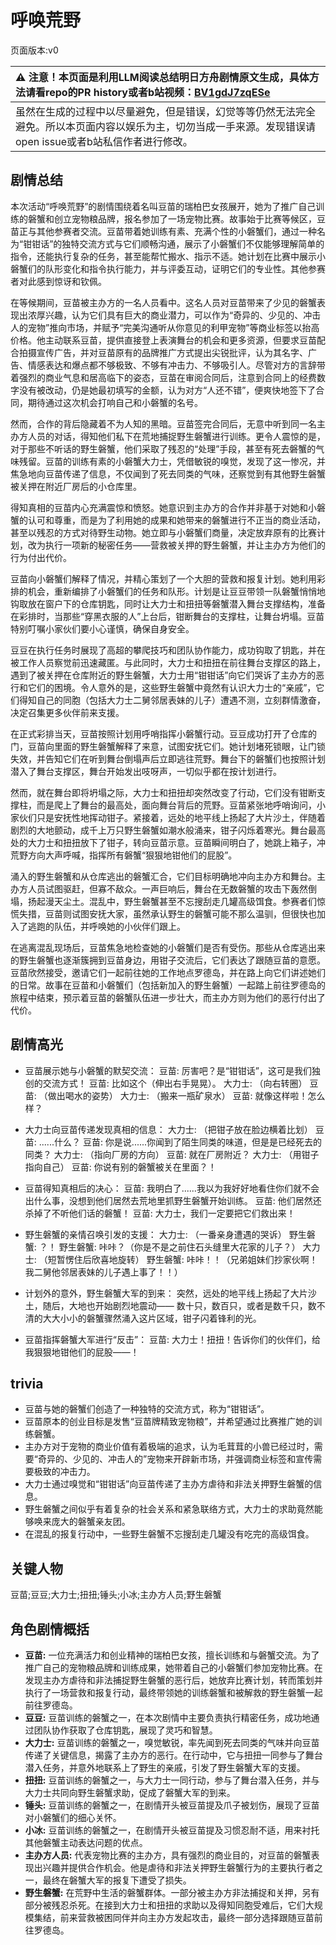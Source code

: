# 呼唤荒野
页面版本:v0
 

| :warning: 注意！本页面是利用LLM阅读总结明日方舟剧情原文生成，具体方法请看repo的PR history或者b站视频：[BV1gdJ7zqESe](https://www.bilibili.com/video/BV1gdJ7zqESe/)         |
|:----------------------------|
| 虽然在生成的过程中以尽量避免，但是错误，幻觉等等仍然无法完全避免。所以本页面内容以娱乐为主，切勿当成一手来源。发现错误请open issue或者b站私信作者进行修改。|



## 剧情总结
本次活动“呼唤荒野”的剧情围绕着名叫豆苗的瑞柏巴女孩展开，她为了推广自己训练的磐蟹和创立宠物粮品牌，报名参加了一场宠物比赛。故事始于比赛等候区，豆苗正与其他参赛者交流。豆苗带着她训练有素、充满个性的小磐蟹们，通过一种名为“钳钳话”的独特交流方式与它们顺畅沟通，展示了小磐蟹们不仅能够理解简单的指令，还能执行复杂的任务，甚至能帮忙搬水、指示不适。她计划在比赛中展示小磐蟹们的队形变化和指令执行能力，并与评委互动，证明它们的专业性。其他参赛者对此感到惊讶和钦佩。

在等候期间，豆苗被主办方的一名人员看中。这名人员对豆苗带来了少见的磐蟹表现出浓厚兴趣，认为它们具有巨大的商业潜力，可以作为“奇异的、少见的、冲击人的宠物”推向市场，并赋予“完美沟通听从你意见的利甲宠物”等商业标签以抬高价格。他主动联系豆苗，提供直接登上表演舞台的机会和更多资源，但要求豆苗配合拍摄宣传广告，并对豆苗原有的品牌推广方式提出尖锐批评，认为其名字、广告、情感表达和爆点都不够极致、不够有冲击力、不够吸引人。尽管对方的言辞带着强烈的商业气息和居高临下的姿态，豆苗在审阅合同后，注意到合同上的经费数字没有被改动，仍是她最初填写的金额，认为对方“人还不错”，便爽快地签下了合同，期待通过这次机会打响自己和小磐蟹的名号。

然而，合作的背后隐藏着不为人知的黑暗。豆苗签完合同后，无意中听到同一名主办方人员的对话，得知他们私下在荒地捕捉野生磐蟹进行训练。更令人震惊的是，对于那些不听话的野生磐蟹，他们采取了残忍的“处理”手段，甚至有死去磐蟹的气味残留。豆苗的训练有素的小磐蟹大力士，凭借敏锐的嗅觉，发现了这一惨况，并焦急地向豆苗传递了信息，不仅闻到了死去同类的气味，还察觉到有其他野生磐蟹被关押在附近厂房后的小仓库里。

得知真相的豆苗内心充满震惊和愤怒。她意识到主办方的合作并非基于对她和小磐蟹的认可和尊重，而是为了利用她的成果和她带来的磐蟹进行不正当的商业活动，甚至以残忍的方式对待野生动物。她立即与小磐蟹们商量，决定放弃原有的比赛计划，改为执行一项新的秘密任务——营救被关押的野生磐蟹，并让主办方为他们的行为付出代价。

豆苗向小磐蟹们解释了情况，并精心策划了一个大胆的营救和报复计划。她利用彩排的机会，重新编排了小磐蟹们的任务和队形。计划是让豆豆带领一队磐蟹悄悄地钩取放在窗户下的仓库钥匙，同时让大力士和扭扭等磐蟹潜入舞台支撑结构，准备在彩排时，当那些“穿黑衣服的人”上台后，钳断舞台的支撑柱，让舞台坍塌。豆苗特别叮嘱小家伙们要小心谨慎，确保自身安全。

豆豆在执行任务时展现了高超的攀爬技巧和团队协作能力，成功钩取了钥匙，并在被工作人员察觉前迅速藏匿。与此同时，大力士和扭扭在前往舞台支撑区的路上，遇到了被关押在仓库附近的野生磐蟹，大力士用“钳钳话”向它们哭诉了主办方的恶行和它们的困境。令人意外的是，这些野生磐蟹中竟然有认识大力士的“亲戚”，它们得知自己的同胞（包括大力士二舅邻居表妹的儿子）遭遇不测，立刻群情激奋，决定召集更多伙伴前来支援。

在正式彩排当天，豆苗按照计划用呼哨指挥小磐蟹行动。豆豆成功打开了仓库的门，豆苗向里面的野生磐蟹解释了来意，试图安抚它们。她计划堵死锁眼，让门锁失效，并告知它们在听到舞台倒塌声后立即逃往荒野。舞台下的磐蟹们也按照计划潜入了舞台支撑区，舞台开始发出吱呀声，一切似乎都在按计划进行。

然而，就在舞台即将坍塌之际，大力士和扭扭却突然改变了行动，它们没有钳断支撑柱，而是爬上了舞台的最高处，面向舞台背后的荒野。豆苗紧张地呼哨询问，小家伙们只是安抚性地挥动钳子。紧接着，远处的地平线上扬起了大片沙土，伴随着剧烈的大地颤动，成千上万只野生磐蟹如潮水般涌来，钳子闪烁着寒光。舞台最高处的大力士和扭扭放下了钳子，转向豆苗示意。豆苗瞬间明白了，她跳上箱子，冲荒野方向大声呼喊，指挥所有磐蟹“狠狠地钳他们的屁股”。

涌入的野生磐蟹和从仓库逃出的磐蟹汇合，它们目标明确地冲向主办方和舞台。主办方人员试图驱赶，但寡不敌众。一声巨响后，舞台在无数磐蟹的攻击下轰然倒塌，扬起漫天尘土。混乱中，野生磐蟹甚至不忘搜刮走几罐高级饵食。参赛者们惊慌失措，豆苗则试图安抚大家，虽然承认野生的磐蟹可能不那么温驯，但很快也加入了逃跑的队伍，并呼唤她的小伙伴们跟上。

在逃离混乱现场后，豆苗焦急地检查她的小磐蟹们是否有受伤。那些从仓库逃出来的野生磐蟹也逐渐簇拥到豆苗身边，用钳子交流后，它们表达了跟随豆苗的意愿。豆苗欣然接受，邀请它们一起前往她的工作地点罗德岛，并在路上向它们讲述她们的日常。故事在豆苗和小磐蟹们（包括新加入的野生磐蟹）一起踏上前往罗德岛的旅程中结束，预示着豆苗的磐蟹队伍进一步壮大，而主办方则为他们的恶行付出了代价。
## 剧情高光
- 豆苗展示她与小磐蟹的默契交流：
  豆苗: 厉害吧？是“钳钳话”，这可是我们独创的交流方式！
  豆苗: 比如这个（伸出右手晃晃）。
  大力士: （向右转圈）
  豆苗: （做出喝水的姿势）
  大力士: （搬来一瓶矿泉水）
  豆苗: 就像这样啦！怎么样？

- 大力士向豆苗传递发现真相的信息：
  大力士: （把钳子放在脸边横着比划）
  豆苗: ......什么？
  豆苗: 你是说......你闻到了陌生同类的味道，但是是已经死去的同类？
  大力士: （指向厂房的方向）
  豆苗: 就在厂房附近？
  大力士: （用钳子指向自己）
  豆苗: 你说有别的磐蟹被关在里面？！

- 豆苗得知真相后的决心：
  豆苗: 我明白了......我以为我好好地看住你们就不会出什么事，没想到他们居然去荒地里抓野生磐蟹开始训练。
  豆苗: 他们居然还杀掉了不听他们话的磐蟹！
  豆苗: 大力士，我们一定要把它们救出来！

- 野生磐蟹的亲情召唤引发的支援：
  大力士: （一番亲身遭遇的哭诉）
  野生磐蟹: ？！
  野生磐蟹: 咔咔？（你是不是之前住石头缝里大花家的儿子？）
  大力士: （短暂愣住后欣喜地旋转）
  野生磐蟹: 咔咔！！（兄弟姐妹们抄家伙啊！我二舅他邻居表妹的儿子遇上事了！！）

- 计划外的意外，野生磐蟹大军的到来：
  突然，远处的地平线上扬起了大片沙土，随后，大地也开始剧烈地震动——
  数十只，数百只，或者是数千只，数不清的大大小小的磐蟹骤然涌入这片区域，钳子闪着锋利的光。

- 豆苗指挥磐蟹大军进行“反击”：
  豆苗: 大力士！扭扭！告诉你们的伙伴们，给我狠狠地钳他们的屁股——！
## trivia
- 豆苗与她的磐蟹们创造了一种独特的交流方式，称为“钳钳话”。
- 豆苗原本的创业目标是发售“豆苗牌精致宠物粮”，并希望通过比赛推广她的训练磐蟹。
- 主办方对于宠物的商业价值有着极端的追求，认为毛茸茸的小兽已经过时，需要“奇异的、少见的、冲击人的”宠物来开辟新市场，并强调商业标签和宣传需要极致的冲击力。
- 大力士通过嗅觉和“钳钳话”向豆苗传递了主办方虐待和非法关押野生磐蟹的信息。
- 野生磐蟹之间似乎有着复杂的社会关系和紧急联络方式，大力士的求助竟然能够唤来庞大的磐蟹亲友团。
- 在混乱的报复行动中，一些野生磐蟹不忘搜刮走几罐没有吃完的高级饵食。
## 关键人物
豆苗;豆豆;大力士;扭扭;锤头;小冰;主办方人员;野生磐蟹
## 角色剧情概括
-   **豆苗:** 一位充满活力和创业精神的瑞柏巴女孩，擅长训练和与磐蟹交流。为了推广自己的宠物粮品牌和训练成果，她带着自己的小磐蟹们参加宠物比赛。在发现主办方虐待和非法捕捉野生磐蟹的恶行后，她放弃比赛计划，转而策划并执行了一场营救和报复行动，最终带领她的训练磐蟹和被解救的野生磐蟹一起前往罗德岛。
-   **豆豆:** 豆苗训练的磐蟹之一，在本次剧情中主要负责执行精密任务，成功地通过团队协作获取了仓库钥匙，展现了灵巧和智慧。
-   **大力士:** 豆苗训练的磐蟹之一，嗅觉敏锐，率先闻到死去同类的气味并向豆苗传递了关键信息，揭露了主办方的恶行。在行动中，它与扭扭一同参与了舞台潜入任务，并意外地联系上了野生的亲戚，引发了野生磐蟹大军的支援。
-   **扭扭:** 豆苗训练的磐蟹之一，与大力士一同行动，参与了舞台潜入任务，并与大力士共同向野生磐蟹求助，促成了磐蟹大军的到来。
-   **锤头:** 豆苗训练的磐蟹之一，在剧情开头被豆苗提及爪子被划伤，展现了豆苗对小磐蟹们的细心关怀。
-   **小冰:** 豆苗训练的磐蟹之一，在剧情开头被豆苗提及习惯忍耐不适，用来衬托其他磐蟹主动表达问题的优点。
-   **主办方人员:** 代表宠物比赛的主办方，具有强烈的商业目的，对豆苗的磐蟹表现出兴趣并提供合作机会。他是虐待和非法关押野生磐蟹行为的主要执行者之一，最终在磐蟹大军的报复下遭受了损失。
-   **野生磐蟹:** 在荒野中生活的磐蟹群体。一部分被主办方非法捕捉和关押，另有部分被残忍杀死。在接到大力士和扭扭的求助以及得知同胞受难后，它们大规模集结，前来营救被困同伴并向主办方发起攻击，最终一部分选择跟随豆苗前往罗德岛。
